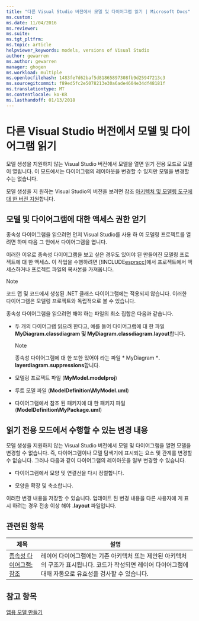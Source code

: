 ```yaml
---
title: "다른 Visual Studio 버전에서 모델 및 다이어그램 읽기 | Microsoft Docs"
ms.custom: 
ms.date: 11/04/2016
ms.reviewer: 
ms.suite: 
ms.tgt_pltfrm: 
ms.topic: article
helpviewer_keywords: models, versions of Visual Studio
author: gewarren
ms.author: gewarren
manager: ghogen
ms.workload: multiple
ms.openlocfilehash: 1483fe7d62baf5d81865897308fb9d25947213c3
ms.sourcegitcommit: f89ed5fc2e5078213e30a6ade4604e34df48181f
ms.translationtype: MT
ms.contentlocale: ko-KR
ms.lasthandoff: 01/13/2018
---
```

# <a name="read-models-and-diagrams-in-other-visual-studio-editions"></a>다른 Visual Studio 버전에서 모델 및 다이어그램 읽기
모델 생성을 지원하지 않는 Visual Studio 버전에서 모델을 열면 읽기 전용 모드로 모델이 열립니다. 이 모드에서는 다이어그램의 레이아웃을 변경할 수 있지만 모델을 변경할 수는 없습니다.  
  
 모델 생성을 지 원하는 Visual Studio의 버전을 보려면 참조 [아키텍처 및 모델링 도구에 대 한 버전 지원](../modeling/what-s-new-for-design-in-visual-studio.md#VersionSupport)합니다.  
  
## <a name="obtaining-access-to-a-model-and-diagrams"></a>모델 및 다이어그램에 대한 액세스 권한 얻기  
 종속성 다이어그램을 읽으려면 먼저 Visual Studio를 사용 하 여 모델링 프로젝트를 열려면 하며 다음 그 안에서 다이어그램을 엽니다.  
  
 이러한 이유로 종속성 다이어그램을 보고 싶은 경우도 있어야 된 만들어진 모델링 프로젝트에 대 한 액세스. 이 작업을 수행하려면 [!INCLUDE[esprscc](../code-quality/includes/esprscc_md.md)]에서 프로젝트에서 액세스하거나 프로젝트 파일의 복사본을 가져옵니다.  
  
> [!NOTE]
>  코드 맵 및 코드에서 생성된 .NET 클래스 다이어그램에는 적용되지 않습니다. 이러한 다이어그램은 모델링 프로젝트와 독립적으로 볼 수 있습니다.  
  
 종속성 다이어그램을 읽으려면 해야 하는 파일의 최소 집합은 다음과 같습니다.  
  
-   두 개의 다이어그램 읽으려 한다고, 예를 들어 다이어그램에 대 한 파일 **MyDiagram.classdiagram 및 MyDiagram.classdiagram.layout**합니다.  
  
    > [!NOTE]
    >  종속성 다이어그램에 대 한 또한 있어야 라는 파일 * MyDiagram ***. layerdiagram.suppressions**합니다.  
  
-   모델링 프로젝트 파일 (**MyModel.modelproj**)  
  
-   루트 모델 파일 (**ModelDefinition\MyModel.uml**)  
  
-   다이어그램에서 참조 된 패키지에 대 한 패키지 파일 (**ModelDefinition\MyPackage.uml**)  
  
## <a name="changes-that-you-can-make-in-read-only-mode"></a>읽기 전용 모드에서 수행할 수 있는 변경 내용  
 모델 생성을 지원하지 않는 Visual Studio 버전에서 모델 및 다이어그램을 열면 모델을 변경할 수 없습니다. 즉, 다이어그램이나 모델 탐색기에 표시되는 요소 및 관계를 변경할 수 없습니다. 그러나 다음과 같이 다이어그램의 레이아웃을 일부 변경할 수 있습니다.  
  
-   다이어그램에서 모양 및 연결선을 다시 정렬합니다.  
  
-   모양을 확장 및 축소합니다.  
  
 이러한 변경 내용을 저장할 수 있습니다. 업데이트 된 변경 내용을 다른 사용자에 게 표시 하려는 경우 전송 이상 해야 **.layout** 파일입니다.  
  
##  <a name="RelatedTopics"></a>관련된 항목  
  
|제목|설명|  
|-----------|-----------------|  
|[종속성 다이어그램: 참조](../modeling/layer-diagrams-reference.md)|레이어 다이어그램에는 기존 아키텍처 또는 제안된 아키텍처의 구조가 표시됩니다. 코드가 작성되면 레이어 다이어그램에 대해 자동으로 유효성을 검사할 수 있습니다.|  
  
## <a name="see-also"></a>참고 항목  
 [앱용 모델 만들기](../modeling/create-models-for-your-app.md)